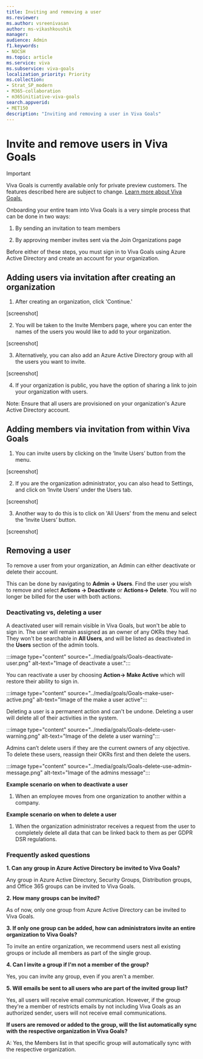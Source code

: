 ```yaml
---
title: Inviting and removing a user
ms.reviewer: 
ms.author: vsreenivasan
author: ms-vikashkoushik
manager: 
audience: Admin
f1.keywords:
- NOCSH
ms.topic: article
ms.service: viva
ms.subservice: viva-goals
localization_priority: Priority
ms.collection:  
- Strat_SP_modern
- M365-collaboration
- m365initiative-viva-goals  
search.appverid:
- MET150
description: "Inviting and removing a user in Viva Goals"
---
```


# Invite and remove users in Viva Goals

> [!IMPORTANT] 
> Viva Goals is currently available only for private preview customers. The features described here are subject to change. [Learn more about Viva Goals.](https://go.microsoft.com/fwlink/?linkid=2189933)

Onboarding your entire team into Viva Goals is a very simple process that can be done in two ways: 

1. By sending an invitation to team members 

2. By approving member invites sent via the Join Organizations page 

Before either of these steps, you must sign in to Viva Goals using Azure Active Directory and create an account for your organization.  

## Adding users via invitation after creating an organization 

1. After creating an organization, click 'Continue.'

[screenshot] 

2. You will be taken to the Invite Members page, where you can enter the names of the users you would like to add to your organization. 

[screenshot] 

3. Alternatively, you can also add an Azure Active Directory group with all the users you want to invite. 

[screenshot] 

4. If your organization is public, you have the option of sharing a link to join your organization with users. 

Note: Ensure that all users are provisioned on your organization's Azure Active Directory account. 

## Adding members via invitation from within Viva Goals

1. You can invite users by clicking on the ‘Invite Users’ button from the menu. 

[screenshot] 

2. If you are the organization administrator, you can also head to Settings, and click on ‘Invite Users’ under the Users tab. 

[screenshot] 

3. Another way to do this is to click on 'All Users' from the menu and select the ‘Invite Users’ button. 

[screenshot] 

## Removing a user 

To remove a user from your organization, an Admin can either deactivate or delete their account. 

This can be done by navigating to **Admin -> Users**. Find the user you wish to remove and select **Actions -> Deactivate** or **Actions-> Delete**. You will no longer be billed for the user with both actions.

### Deactivating vs, deleting a user

A deactivated user will remain visible in Viva Goals, but won't be able to sign in. The user will remain assigned as an owner of any OKRs they had. They won't be searchable in **All Users**, and will be listed as deactivated in the **Users** section of the admin tools. 

:::image type="content" source="../media/goals/Goals-deactivate-user.png" alt-text="Image of deactivate a user.":::

You can reactivate a user by choosing **Action-> Make Active** which will restore their ability to sign in.

:::image type="content" source="../media/goals/Goals-make-user-active.png" alt-text="Image of the make a user active":::

Deleting a user is a permanent action and can't be undone. Deleting a user will delete all of their activities in the system.

:::image type="content" source="../media/goals/Goals-delete-user-warning.png" alt-text="Image of the delete a user warning":::

Admins can’t delete users if they are the current owners of any objective. To delete these users, reassign their OKRs first and then delete the users.

:::image type="content" source="../media/goals/Goals-delete-use-admin-message.png" alt-text="Image of the admins message":::

**Example scenario on when to deactivate a user**

1. When an employee moves from one organization to another within a company.

**Example scenario on when to delete a user**

1. When the organization administrator receives a request from the user to completely delete all data that can be linked back to them as per GDPR DSR regulations.

### Frequently asked questions

**1. Can any group in Azure Active Directory be invited to Viva Goals?**

Any group in Azure Active Directory, Security Groups, Distribution groups, and Office 365 groups can be invited to Viva Goals. 

**2. How many groups can be invited?** 

As of now, only one group from Azure Active Directory can be invited to Viva Goals. 

**3. If only one group can be added, how can administrators invite an entire organization to Viva Goals?**

To invite an entire organization, we recommend users nest all existing groups or include all members as part of the single group.  

**4. Can I invite a group if I'm not a member of the group?**

Yes, you can invite any group, even if you aren't a member.

**5. Will emails be sent to all users who are part of the invited group list?**

Yes, all users will receive email communication. However, if the group they're a member of restricts emails by not including Viva Goals as an authorized sender, users will not receive email communications.

**If users are removed or added to the group, will the list automatically sync with the respective organization in Viva Goals?**

A: Yes, the Members list in that specific group will automatically sync with the respective organization. 
